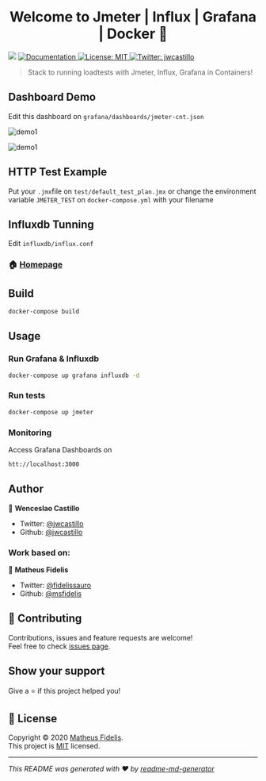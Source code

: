 <h1 align="center">Welcome to Jmeter | Influx | Grafana | Docker 👋</h1>
<p>
  <img src="https://img.shields.io/badge/version-v0-blue.svg?cacheSeconds=2592000" />
  <a href="/docs">
    <img alt="Documentation" src="https://img.shields.io/badge/documentation-yes-brightgreen.svg" target="_blank" />
  </a>
  <a href="LICENSE">
    <img alt="License: MIT" src="https://img.shields.io/badge/License-MIT-yellow.svg" target="_blank" />
  </a>
  <a href="https://twitter.com/jwcastillo">
    <img alt="Twitter: jwcastillo" src="https://img.shields.io/twitter/follow/jwcastillo.svg?style=social" target="_blank" />
  </a>
</p>

> Stack to running loadtests with Jmeter, Influx, Grafana in Containers! 

## Dashboard Demo

Edit this dashboard on `grafana/dashboards/jmeter-cnt.json`

![demo1](.github/images/demo1.png)

![demo1](.github/images/demo2.png)

## HTTP Test Example

Put your `.jmx`file on `test/default_test_plan.jmx` or change the environment variable `JMETER_TEST` on `docker-compose.yml` with your filename

## Influxdb Tunning

Edit `influxdb/influx.conf`

### 🏠 [Homepage](/)

## Build

```sh
docker-compose build
```
## Usage

### Run Grafana & Influxdb
```sh
docker-compose up grafana influxdb -d
```

### Run tests
```sh
docker-compose up jmeter
```


### Monitoring
Access Grafana Dashboards on

```sh
htt://localhost:3000
```

## Author

👤 **Wenceslao Castillo**

* Twitter: [@jwcastillo](https://twitter.com/jwcastillo)
* Github: [@jwcastillo](https://github.com/jwcastillo)

### Work based on:

👤 **Matheus Fidelis**

* Twitter: [@fidelissauro](https://twitter.com/fidelissauro)
* Github: [@msfidelis](https://github.com/msfidelis)

## 🤝 Contributing

Contributions, issues and feature requests are welcome!<br />Feel free to check [issues page](/issues).

## Show your support

Give a ⭐️ if this project helped you!

## 📝 License

Copyright © 2020 [Matheus Fidelis](https://github.com/msfidelis).<br />
This project is [MIT](LICENSE) licensed.

***
_This README was generated with ❤️ by [readme-md-generator](https://github.com/kefranabg/readme-md-generator)_